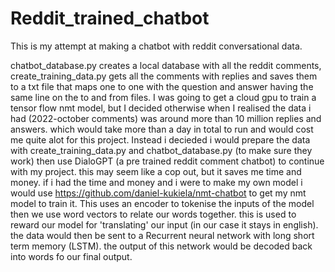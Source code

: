 # Reddit_trained_chatbot
This is my attempt at making a chatbot with reddit conversational data.

chatbot_database.py creates a local database with all the reddit comments, create_training_data.py gets all the comments with replies and saves them to a txt file that maps one to one with the question and answer having the same line on the to and from files. I was going to get a cloud gpu to train a tensor flow nmt model, but I decided otherwise when I realised the data i had (2022-october comments) was around more than 10 million replies and answers. which would take more than a day in total to run and would cost me quite alot for this project. Instead i decieded i would prepare the data with create_training_data.py and chatbot_database.py (to make sure they work) then use DialoGPT (a pre trained reddit comment chatbot) to continue with my project. this may seem like a cop out, but it saves me time and money. if i had the time and money and i were to make my own model i would use https://github.com/daniel-kukiela/nmt-chatbot to get my nmt model to train it. This uses an encoder to tokenise the inputs of the model then we use word vectors to relate our words together. this is used to reward our model for 'translating' our input (in our case it stays in english). the data would then be sent to a Recurrent neural network with long short term memory (LSTM). the output of this network would be decoded back into words fo our final output.
